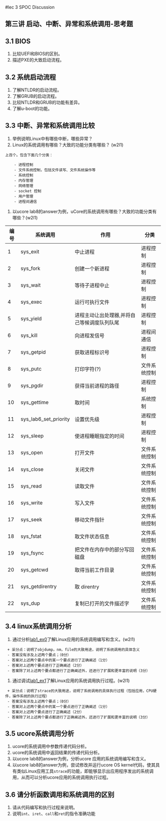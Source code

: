 #lec 3 SPOC Discussion

## 第三讲 启动、中断、异常和系统调用-思考题

## 3.1 BIOS
 1. 比较UEFI和BIOS的区别。
 1. 描述PXE的大致启动流程。

## 3.2 系统启动流程
 1. 了解NTLDR的启动流程。
 1. 了解GRUB的启动流程。
 1. 比较NTLDR和GRUB的功能有差异。
 1. 了解u-boot的功能。

## 3.3 中断、异常和系统调用比较
 1. 举例说明Linux中有哪些中断，哪些异常？
 1. Linux的系统调用有哪些？大致的功能分类有哪些？  (w2l1)

```
上百个。包含下面几个分类：

    - 进程控制
    - 文件系统控制，包括文件读写、文件系统操作等
    - 系统控制
    - 内存管理
    - 网络管理
    - socket 控制
    - 用户管理
    - 进程间通信
```

 1. 以ucore lab8的answer为例，uCore的系统调用有哪些？大致的功能分类有哪些？(w2l1)

 |  编号  |   系统调用     |      作用        |       分类      |
 |-------|--------------|------------------|-----------------|
 |   1   |   sys_exit   |   中止进程        |     进程控制     |
 |   2   |   sys_fork   |   创建一个新进程   |     进程控制     |
 |   3   |   sys_wait   |   等待子进程中止   |     进程控制     |
 |   4   |   sys_exec   |   运行可执行文件   |     进程控制     |
 |   5   |   sys_yield  |   进程主动让出处理器,并将自己等候调度队列队尾 | 进程控制 |
 |   6   |   sys_kill   |   向进程发信号     |    进程间通信    |
 |   7   |   sys_getpid |   获取进程标识号    |    进程控制     |
 |   8   |   sys_putc   |   打印字符(?)      |    文件系统控制  |
 |   9   |   sys_pgdir  |   获得当前进程的路径 |    进程控制     |
 |   10  |   sys_gettime|   取时间          |     系统控制     |
 |   11  |   sys_lab6_set_priority |   设置优先级  | 进程控制   |
 |   12  |   sys_sleep  |   使进程睡眠指定的时间 |   进程控制     |
 |   13  |   sys_open   |   打开文件         |    文件系统控制  |
 |   14  |   sys_close  |   关闭文件         |    文件系统控制  |
 |   15  |   sys_read   |   读取文件         |    文件系统控制  |
 |   16  |   sys_write  |   写入文件         |    文件系统控制  |
 |   17  |   sys_seek   |   移动文件指针      |    文件系统控制  |
 |   18  |   sys_fstat  |   取文件状态信息    |    文件系统控制  |
 |   19  |   sys_fsync  |   把文件在内存中的部分写回磁盘 | 文件系统控制 |
 |   20  |   sys_getcwd |   取得当前工作目录   |    文件系统控制  |
 |   21  |   sys_getdirentry | 取 direntry  |    文件系统控制  |
 |   22  |   sys_dup    |   复制已打开的文件描述字|  文件系统控制  |  

## 3.4 linux系统调用分析
 1. 通过分析[lab1_ex0](https://github.com/chyyuu/ucore_lab/blob/master/related_info/lab1/lab1-ex0.md)了解Linux应用的系统调用编写和含义。(w2l1)


 ```
  + 采分点：说明了objdump，nm，file的大致用途，说明了系统调用的具体含义
  - 答案没有涉及上述两个要点；（0分）
  - 答案对上述两个要点中的某一个要点进行了正确阐述（1分）
  - 答案对上述两个要点进行了正确阐述（2分）
  - 答案除了对上述两个要点都进行了正确阐述外，还进行了扩展和更丰富的说明（3分）

 ```

 1. 通过调试[lab1_ex1](https://github.com/chyyuu/ucore_lab/blob/master/related_info/lab1/lab1-ex1.md)了解Linux应用的系统调用执行过程。(w2l1)


 ```
  + 采分点：说明了strace的大致用途，说明了系统调用的具体执行过程（包括应用，CPU硬件，操作系统的执行过程）
  - 答案没有涉及上述两个要点；（0分）
  - 答案对上述两个要点中的某一个要点进行了正确阐述（1分）
  - 答案对上述两个要点进行了正确阐述（2分）
  - 答案除了对上述两个要点都进行了正确阐述外，还进行了扩展和更丰富的说明（3分）
 ```

## 3.5 ucore系统调用分析
 1. ucore的系统调用中参数传递代码分析。
 1. ucore的系统调用中返回结果的传递代码分析。
 1. 以ucore lab8的answer为例，分析ucore 应用的系统调用编写和含义。
 1. 以ucore lab8的answer为例，尝试修改并运行ucore OS kernel代码，使其具有类似Linux应用工具`strace`的功能，即能够显示出应用程序发出的系统调用，从而可以分析ucore应用的系统调用执行过程。

## 3.6 请分析函数调用和系统调用的区别
 1. 请从代码编写和执行过程来说明。
   1. 说明`int`、`iret`、`call`和`ret`的指令准确功能
